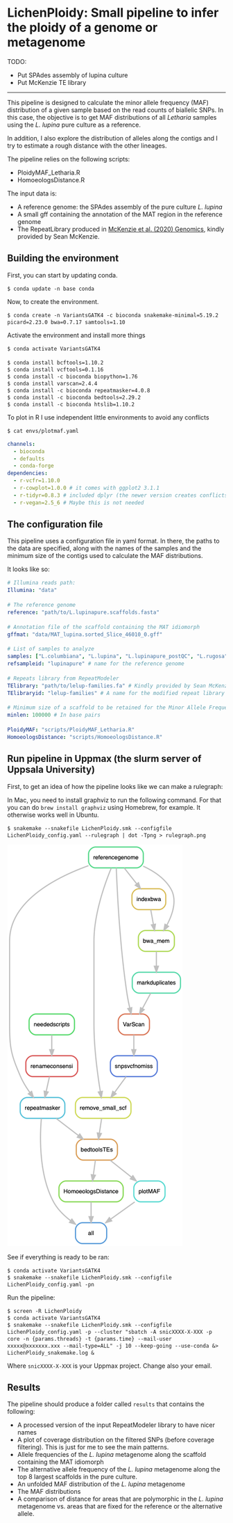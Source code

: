 # LichenPloidy: Small pipeline to infer the ploidy of a genome or metagenome

TODO:

- Put SPAdes assembly of lupina culture
- Put McKenzie TE library

----

This pipeline is designed to calculate the minor allele frequency (MAF) distribution of a given sample based on the read counts of biallelic SNPs. In this case, the objective is to get MAF distributions of all *Letharia* samples using the *L. lupina* pure culture as a reference.

In addition, I also explore the distribution of alleles along the contigs and I try to estimate a rough distance with the other lineages.

The pipeline relies on the following scripts:

- PloidyMAF_Letharia.R
- HomoeologsDistance.R

The input data is:

- A reference genome: the SPAdes assembly of the pure culture *L. lupina*
- A small gff containing the annotation of the MAT region in the reference genome
- The RepeatLibrary produced in [McKenzie et al. (2020) Genomics](https://www.sciencedirect.com/science/article/pii/S0888754320304614), kindly provided by Sean McKenzie.

## Building the environment

First, you can start by updating conda.

    $ conda update -n base conda

Now, to create the environment.

    $ conda create -n VariantsGATK4 -c bioconda snakemake-minimal=5.19.2 picard=2.23.0 bwa=0.7.17 samtools=1.10 

Activate the environment and install more things

    $ conda activate VariantsGATK4

    $ conda install bcftools=1.10.2
    $ conda install vcftools=0.1.16
    $ conda install -c bioconda biopython=1.76
    $ conda install varscan=2.4.4
    $ conda install -c bioconda repeatmasker=4.0.8
    $ conda install -c bioconda bedtools=2.29.2
    $ conda install -c bioconda htslib=1.10.2

To plot in R I use independent little environments to avoid any conflicts

    $ cat envs/plotmaf.yaml
```yaml
channels:
  - bioconda
  - defaults
  - conda-forge
dependencies:
  - r-vcfr=1.10.0
  - r-cowplot=1.0.0 # it comes with ggplot2 3.1.1
  - r-tidyr=0.8.3 # included dplyr (the newer version creates conflicts)
  - r-vegan=2.5_6 # Maybe this is not needed
```

## The configuration file

This pipeline uses a configuration file in yaml format. In there, the paths to the data are specified, along with the names of the samples and the minimum size of the contigs used to calculate the MAF distributions.

It looks like so:

```yaml
# Illumina reads path:
Illumina: "data"

# The reference genome
reference: "path/to/L.lupinapure.scaffolds.fasta"

# Annotation file of the scaffold containing the MAT idiomorph
gffmat: "data/MAT_lupina.sorted_Slice_46010_0.gff"

# List of samples to analyze
samples: ["L.columbiana", "L.lupina", "L.lupinapure_postQC", "L.rugosa", "L.vulpina"]
refsampleid: "lupinapure" # name for the reference genome 

# Repeats library from RepeatModeler
TElibrary: "path/to/lelup-families.fa" # Kindly provided by Sean McKenzie
TElibraryid: "lelup-families" # A name for the modified repeat library  

# Minimum size of a scaffold to be retained for the Minor Allele Frequency distribution
minlen: 100000 # In base pairs

PloidyMAF: "scripts/PloidyMAF_Letharia.R"
HomoeologsDistance: "scripts/HomoeologsDistance.R"

```

## Run pipeline in Uppmax (the slurm server of Uppsala University)

First, to get an idea of how the pipeline looks like we can make a rulegraph:

In Mac, you need to install graphviz to run the following command. For that you can do `brew install graphviz` using Homebrew, for example. It otherwise works well in Ubuntu.

    $ snakemake --snakefile LichenPloidy.smk --configfile LichenPloidy_config.yaml --rulegraph | dot -Tpng > rulegraph.png

![rulegraph](rulegraph.png "rulegraph")

See if everything is ready to be ran:
    
    $ conda activate VariantsGATK4
    $ snakemake --snakefile LichenPloidy.smk --configfile LichenPloidy_config.yaml -pn

Run the pipeline:

    $ screen -R LichenPloidy
    $ conda activate VariantsGATK4
    $ snakemake --snakefile LichenPloidy.smk --configfile LichenPloidy_config.yaml -p --cluster "sbatch -A snicXXXX-X-XXX -p core -n {params.threads} -t {params.time} --mail-user xxxxx@xxxxxxx.xxx --mail-type=ALL" -j 10 --keep-going --use-conda &> LichenPloidy_snakemake.log &

Where `snicXXXX-X-XXX` is your Uppmax project. Change also your email.

## Results

The pipeline should produce a folder called `results` that contains the following:

- A processed version of the input RepeatModeler library to have nicer names
- A plot of coverage distribution on the filtered SNPs (before coverage filtering). This is just for me to see the main patterns.
- Allele frequencies of the *L. lupina* metagenome along the scaffold containing the MAT idiomorph
- The alternative allele frequency of the *L. lupina* metagenome along the top 8 largest scaffolds in the pure culture.
- An unfolded MAF distribution of the *L. lupina* metagenome
- The MAF distributions
- A comparison of distance for areas that are polymorphic in the *L. lupina* metagenome vs. areas that are fixed for the reference or the alternative allele.
